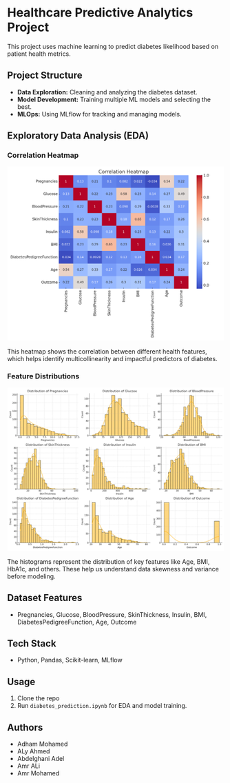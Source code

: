 
# Healthcare Predictive Analytics Project

This project uses machine learning to predict diabetes likelihood based on patient health metrics.

## Project Structure
- **Data Exploration:** Cleaning and analyzing the diabetes dataset.
- **Model Development:** Training multiple ML models and selecting the best.
- **MLOps:** Using MLflow for tracking and managing models.

## Exploratory Data Analysis (EDA)

### Correlation Heatmap
![Correlation Heatmap](images/correlation_heatmap.png)

This heatmap shows the correlation between different health features, which helps identify multicollinearity and impactful predictors of diabetes.

### Feature Distributions
![EDA Histograms](images/eda_histograms.png)

The histograms represent the distribution of key features like Age, BMI, HbA1c, and others. These help us understand data skewness and variance before modeling.


## Dataset Features
- Pregnancies, Glucose, BloodPressure, SkinThickness, Insulin, BMI, DiabetesPedigreeFunction, Age, Outcome

## Tech Stack
- Python, Pandas, Scikit-learn, MLflow

## Usage
1. Clone the repo
2. Run `diabetes_prediction.ipynb` for EDA and model training.

## Authors
- Adham Mohamed
- ALy Ahmed
- Abdelghani Adel
- Amr ALi
- Amr Mohamed
